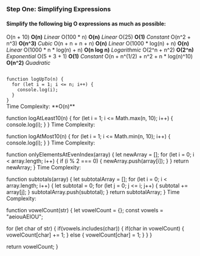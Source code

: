 ### Step One: Simplifying Expressions
#### Simplify the following big O expressions as much as possible:

O(n + 10) **O(n)** *Linear*
O(100 * n) **O(n)** *Linear*
O(25) **O(1)** *Constant*
O(n^2 + n^3) **O(n^3)** *Cubic*
O(n + n + n + n) **O(n)** *Linear*
O(1000 * log(n) + n) **O(n)** *Linear*
O(1000 * n * log(n) + n) **O(n log n)** *Logarithmic*
O(2^n + n^2) **O(2^n)** *Exponential*
O(5 + 3 + 1) **O(1)** *Constant*
O(n + n^(1/2) + n^2 + n * log(n)^10) **O(n^2)** *Quadratic*

<code>
function logUpTo(n) {
  for (let i = 1; i <= n; i++) {
    console.log(i);
  }
}
</code>
Time Complexity: **O(n)**

function logAtLeast10(n) {
  for (let i = 1; i <= Math.max(n, 10); i++) {
    console.log(i);
  }
}
Time Complexity:

function logAtMost10(n) {
  for (let i = 1; i <= Math.min(n, 10); i++) {
    console.log(i);
  }
}
Time Complexity:

function onlyElementsAtEvenIndex(array) {
  let newArray = [];
  for (let i = 0; i < array.length; i++) {
    if (i % 2 === 0) {
      newArray.push(array[i]);
    }
  }
  return newArray;
}
Time Complexity:

function subtotals(array) {
  let subtotalArray = [];
  for (let i = 0; i < array.length; i++) {
    let subtotal = 0;
    for (let j = 0; j <= i; j++) {
      subtotal += array[j];
    }
    subtotalArray.push(subtotal);
  }
  return subtotalArray;
}
Time Complexity:

function vowelCount(str) {
  let vowelCount = {};
  const vowels = "aeiouAEIOU";

  for (let char of str) {
    if(vowels.includes(char)) {
      if(char in vowelCount) {
        vowelCount[char] += 1;
      } else {
        vowelCount[char] = 1;
      }
    }
  }

  return vowelCount;
}